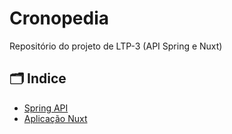 # Cronopedia
 Repositório do projeto de LTP-3 (API Spring e Nuxt)

## 🗂 Indice 
- [Spring API](/spring)
- [Aplicação Nuxt](/nuxt)
